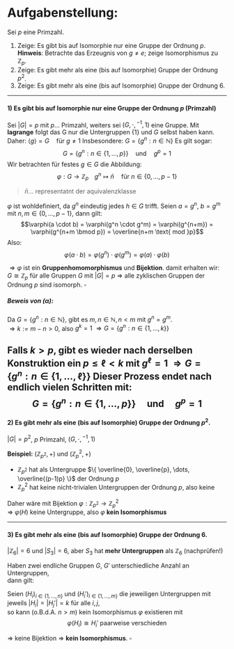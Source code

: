 # Aufgabenstellung:

Sei $p$ eine Primzahl.

1. Zeige: Es gibt bis auf Isomorphie nur eine Gruppe der Ordnung $p$.
   **Hinweis**: Betrachte das Erzeugnis von $g \neq e$; zeige Isomorphismus zu $\mathbb{Z}_p$.
2. Zeige: Es gibt mehr als eine (bis auf Isomorphie) Gruppe der Ordnung $p^2$.
3. Zeige: Es gibt mehr als eine (bis auf Isomorphie) Gruppe der Ordnung $6$.
---
#### 1) Es gibt bis auf Isomorphie nur eine Gruppe der Ordnung $p$ (Primzahl)

Sei $|G| = p$ mit $p \dots$ Primzahl, weiters sei $(G, \cdot, {}^{-1}, 1)$ eine Gruppe.
Mit **lagrange** folgt das G nur die Untergruppen $\{1\}$ und $G$ selbst haben kann.
Daher: $\langle g \rangle = G \quad \text{für } g \neq 1$ Insbesondere: $G = \{ g^n : n \in \mathbb{N} \}$
Es gilt sogar:
$$G = \{ g^n : n \in \{1, \dots, p\} \} \quad \text{und} \quad g^p = 1 \tag{$\alpha$}$$
Wir betrachten für festes $g \in G$ die Abbildung:
$$\varphi : G \to \mathbb{Z}_{p \quad}g^{n} \mapsto \bar{n} \quad \text{für } n \in \{0, \dots, p-1\}$$
>$\bar{n} \dots$ representatnt der aquivalenzklasse 

$\varphi$ ist wohldefiniert, da $g^n$ eindeutig jedes $h \in G$ trifft. Seien $a = g^n$, $b = g^m$ mit $n, m \in \{0, \dots, p-1\}$, dann gilt:
$$\varphi(a \cdot b) = \varphi(g^n \cdot g^m) = \varphi(g^{n+m}) = \varphi(g^{n+m \bmod p}) = \overline{n+m \text{ mod }p}$$
Also:
$$\varphi(a \cdot b) = \varphi(g^n) \cdot \varphi(g^m) = \varphi(a) \cdot \varphi(b)$$

 $\Rightarrow \varphi$ ist ein **Gruppenhomomorphismus** und **Bijektion**.
damit erhalten wir:
$G \cong \mathbb{Z}_p$ für alle Gruppen $G$  mit  $|G| = p$
$\Rightarrow$ alle zyklischen Gruppen der Ordnung  $p$  sind isomorph. $\square$

##### Beweis von ($\alpha$):
Da $G = \{ g^n : n \in \mathbb{N} \}$, gibt es $m,n \in \mathbb{N}, n < m$ mit $g^n = g^m$.  
$\Rightarrow k := m - n > 0$, also $g^k = 1$ $\Rightarrow G = \{ g^n : n \in \{1, \dots, k\} \}$

Falls $k > p$, gibt es wieder nach derselben Konstruktion ein $p \leq \ell < k$ mit $g^\ell = 1$
$\Rightarrow G = \{ g^n : n \in \{1, \dots, \ell\} \}$ Dieser Prozess endet nach endlich vielen Schritten mit:
$$G = \{ g^n : n \in \{1, \dots, p\} \} \quad \text{und} \quad g^p = 1$$
---
#### 2) Es gibt mehr als eine (bis auf Isomorphie) Gruppe der Ordnung $p^2$.

$|G| = p^2$, $p$ Primzahl, $(G, \cdot, {}^{-1}, 1)$

**Beispiel:** $(\mathbb{Z}_{p^2}, +)$ und $(\mathbb{Z}_p^2, +)$

- $\mathbb{Z}_{p^2}$ hat als Untergruppe $\{ \overline{0}, \overline{p}, \dots, \overline{(p-1)p} \}$ der Ordnung $p$
- $\mathbb{Z}_p^2$ hat keine nicht-trivialen Untergruppen der Ordnung $p$, also keine

Daher wäre mit Bijektion $\varphi : \mathbb{Z}_{p^2} \to \mathbb{Z}_p^2$  
⇒ $\varphi(H)$ keine Untergruppe, also $\varphi$ **kein Isomorphismus**

---

#### 3) Es gibt mehr als eine (bis auf Isomorphie) Gruppe der Ordnung $6$.
$|\mathbb{Z}_6| = 6$ und $|S_3| = 6$, aber $S_3$ hat **mehr Untergruppen** als $\mathbb{Z}_6$ (nachprüfen!)


Haben zwei endliche Gruppen $G$, $G'$ unterschiedliche Anzahl an Untergruppen,  
dann gilt:

Seien $(H_i)_{i \in \{1, \dots, n\}}$ und $(H_i')_{i \in \{1, \dots, m\}}$ die jeweiligen Untergruppen mit jeweils $|H_i| = |H_j'| = k$ für alle $i, j$,  
so kann (o.B.d.A. $n > m$) kein Isomorphismus $\varphi$ existieren mit  
$$ \varphi(H_i) \cong H_i' \text{ paarweise verschieden} $$

⇒ keine Bijektion ⇒ **kein Isomorphismus**. $\square$

